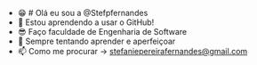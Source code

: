 - 😁 # Olá eu sou a @Stefpfernandes
- 🤕 Estou aprendendo a usar o GitHub!
- 😎 Faço faculdade de Engenharia de Software
- 🧐 Sempre tentando aprender e aperfeiçoar
- 📫 Como me procurar -> stefaniepereirafernandes@gmail.com

<!---
Thanks
--->
